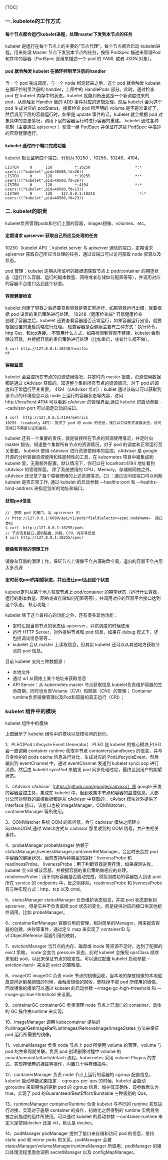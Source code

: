 [TOC]
### 一. kubelete的工作方式

#### 每个节点都会运行kubelet进程，处理master下发到本节点的任务
 kubelet 是运行在每个节点上的主要的“节点代理”，每个节点都会启动 kubelet进程，用来处理 Master 节点下发到本节点的任务，按照 PodSpec 描述来管理Pod 和其中的容器（PodSpec 是用来描述一个 pod 的 YAML 或者 JSON 对象）。

#### pod 就会触发 kubelet 在循环控制里注册的handler
 当一个 pod 完成调度，与一个 node 绑定起来之后，这个 pod 就会触发 kubelet 在循环控制里注册的 handler，上图中的 HandlePods 部分。此时，通过检查 pod 在 kubelet 内存中的状态，kubelet 就能判断出这是一个新调度过来的 pod，从而触发 Handler 里的 ADD 事件对应的逻辑处理。然后 kubelet 会为这个 pod 生成对应的 podStatus，接着检查 pod 所声明的 volume 是不是准备好了，然后调用下层的容器运行时。如果是 update 事件的话，kubelet 就会根据 pod 对象具体的变更情况，调用下层的容器运行时进行容器的重建。
kubelet 通过各种机制（主要通过 apiserver ）获取一组 PodSpec 并保证在这些 PodSpec 中描述的容器健康运行。

#### kubelet 通过四个端口完成功能
 kubelet 默认监听四个端口，分别为 10250 、10255、10248、4194。
```gotemplate
LISTEN     0      128          *:10250                    *:*                   users:(("kubelet",pid=48500,fd=28))
LISTEN     0      128          *:10255                    *:*                   users:(("kubelet",pid=48500,fd=26))
LISTEN     0      128          *:4194                     *:*                   users:(("kubelet",pid=48500,fd=13))
LISTEN     0      128    127.0.0.1:10248                    *:*                   users:(("kubelet",pid=48500,fd=23))
```

### 二. kubelet的职责

kubelet负责管理pods和它们上面的容器，images镜像、volumes、etc。
#### 定期请求 apiserver 获取自己所应当处理的任务 
10250（kubelet API）：kubelet server 与 apiserver 通信的端口，定期请求 apiserver 获取自己所应当处理的任务，通过该端口可以访问获取 node 资源以及状态。

pod 管理：kubelet 定期从所监听的数据源获取节点上 pod/container 的期望状态（运行什么容器、运行的副本数量、网络或者存储如何配置等等），并调用对应的容器平台接口达到这个状态。

#### 容器健康检查
kubelet 创建了容器之后还要查看容器是否正常运行，如果容器运行出错，就要根据 pod 设置的重启策略进行处理。
10248（健康检查端* 容器健康检查  
创建了容器之后，kubelet 还要查看容器是否正常运行，如果容器运行出错，就要根据设置的重启策略进行处理。
检查容器是否健康主要有三种方式：执行命令，http Get，和tcp连接。
不管用什么方式，如果检测到容器不健康，kubelet 会删除该容器，并根据容器的重启策略进行处理（比如重启，或者什么都不做）。
```
$ curl http://127.0.0.1:10248/healthz
ok
```
#### 容器监控
kubelet 会监控所在节点的资源使用情况，并定时向 master 报告，资源使用数据都是通过 cAdvisor 获取的。知道整个集群所有节点的资源情况，对于 pod 的调度和正常运行至关重要。
4194（cAdvisor 监听）：kublet 通过该端口可以获取到该节点的环境信息以及 node 上运行的容器状态等内容，访问 http://localhost:4194 可以看到 cAdvisor 的管理界面,通过 kubelet 的启动参数 --cadvisor-port 可以指定启动的端口。
```
$ curl  http://127.0.0.1:4194/metrics
10255 （readonly API）：提供了 pod 和 node 的信息，接口以只读形式暴露出去，访问该端口不需要认证和鉴权。
```  
kubelet 还有一个重要的责任，就是监控所在节点的资源使用情况，并定时向 master 报告。知道整个集群所有节点的资源情况，对于 pod 的调度和正常运行至关重要。
kubelet 使用 cAdvisor 进行资源使用率的监控。cAdvisor 是 google 开源的分析容器资源使用和性能特性的工具，在 kubernetes 项目中被集成到 kubelet 里，无需额外配置。默认情况下，你可以在 localhost:4194 地址看到 cAdvisor 的管理界面。
除了系统使用的 CPU，Memory，存储和网络之外，cAdvisor 还记录了每个容器使用的上述资源情况。口）：通过访问该端口可以判断 kubelet 是否正常工作, 通过 kubelet 的启动参数 --healthz-port 和 --healthz-bind-address 来指定监听的地址和端口。

#### 获取pod信息
```
//  获取 pod 的接口，与 apiserver 的 
// http://127.0.0.1:8080/api/v1/pods?fieldSelector=spec.nodeName=  接口类似
$ curl  http://127.0.0.1:10255/pods
// 节点信息接口,提供磁盘、网络、CPU、内存等信息
$ curl http://127.0.0.1:10255/spec/
```
#### 镜像和容器的清理工作 
镜像和容器的清理工作，保证节点上镜像不会占满磁盘空间，退出的容器不会占用太多资源

#### 定时获取pod的期望状态，并设法让pod达到这个状态
kubelet定时从某个地方获取节点上 pod/container 的期望状态（运行什么容器、运行的副本数量、网络或者存储如何配置等等），并调用对应的容器平台接口达到这个状态。
核心功能：


kubelet 除了这个最核心的功能之外，还有很多其他功能：
* 定时汇报当前节点的状态给 apiserver，以供调度的时候使用
* 运行 HTTP Server，对外提供节点和 pod 信息，如果在 debug 模式下，还包括调试信息等等…
* kubelet 会从 master 上读取信息，但其实 kubelet 还可以从其他地方获取节点的 pod 信息。

目前 kubelet 支持三种数据源：
* 本地文件
* 通过 url 从网络上某个地址来获取信息
* API Server：从 kubernetes master 节点获取信息
  kubelet负责维护容器的生命周期，同时也负责Volume（CVI）和网络（CNI）的管理；
  Container runtime负责镜像管理以及Pod和容器的真正运行（CRI）；


###  kubelet 组件中的模块
kubelet 组件中的模块

上图展示了 kubelet 组件中的模块以及模块间的划分。

1、PLEG(Pod Lifecycle Event Generator） PLEG 是 kubelet 的核心模块,PLEG 会一直调用 container runtime 获取本节点 containers/sandboxes 的信息，并与自身维护的 pods cache 信息进行对比，生成对应的 PodLifecycleEvent，然后输出到 eventChannel 中，通过 eventChannel 发送到 kubelet syncLoop 进行消费，然后由 kubelet syncPod 来触发 pod 同步处理过程，最终达到用户的期望状态。

2、cAdvisor cAdvisor（https://github.com/google/cadvisor）是 google 开发的容器监控工具，集成在 kubelet 中，起到收集本节点和容器的监控信息，大部分公司对容器的监控数据都是从 cAdvisor 中获取的 ，cAvisor 模块对外提供了 interface 接口，该接口也被 imageManager，OOMWatcher，containerManager 等所使用。

3、OOMWatcher 系统 OOM 的监听器，会与 cadvisor 模块之间建立 SystemOOM,通过 Watch方式从 cadvisor 那里收到的 OOM 信号，并产生相关事件。

4、probeManager probeManager 依赖于 statusManager,livenessManager,containerRefManager，会定时去监控 pod 中容器的健康状况，当前支持两种类型的探针：livenessProbe 和readinessProbe。 livenessProbe：用于判断容器是否存活，如果探测失败，kubelet 会 kill 掉该容器，并根据容器的重启策略做相应的处理。 readinessProbe：用于判断容器是否启动完成，将探测成功的容器加入到该 pod 所在 service 的 endpoints 中，反之则移除。readinessProbe 和 livenessProbe 有三种实现方式：http、tcp 以及 cmd。

5、statusManager statusManager 负责维护状态信息，并把 pod 状态更新到 apiserver，但是它并不负责监控 pod 状态的变化，而是提供对应的接口供其他组件调用，比如 probeManager。

6、containerRefManager 容器引用的管理，相对简单的Manager，用来报告容器的创建，失败等事件，通过定义 map 来实现了 containerID 与 v1.ObjectReferece 容器引用的映射。

7、evictionManager 当节点的内存、磁盘或 inode 等资源不足时，达到了配置的 evict 策略， node 会变为 pressure 状态，此时 kubelet 会按照 qosClass 顺序来驱赶 pod，以此来保证节点的稳定性。可以通过配置 kubelet 启动参数 --eviction-hard= 来决定 evict 的策略值。

8、imageGC imageGC 负责 node 节点的镜像回收，当本地的存放镜像的本地磁盘空间达到某阈值的时候，会触发镜像的回收，删除掉不被 pod 所使用的镜像，回收镜像的阈值可以通过 kubelet 的启动参数 --image-gc-high-threshold 和 --image-gc-low-threshold 来设置。

9、containerGC containerGC 负责清理 node 节点上已消亡的 container，具体的 GC 操作由runtime 来实现。

10、imageManager 调用 kubecontainer 提供的PullImage/GetImageRef/ListImages/RemoveImage/ImageStates 方法来保证pod 运行所需要的镜像。

11、volumeManager 负责 node 节点上 pod 所使用 volume 的管理，volume 与 pod 的生命周期关联，负责 pod 创建删除过程中 volume 的 mount/umount/attach/detach 流程，kubernetes 采用 volume Plugins 的方式，实现存储卷的挂载等操作，内置几十种存储插件。

12、containerManager 负责 node 节点上运行的容器的 cgroup 配置信息，kubelet 启动参数如果指定 --cgroups-per-qos 的时候，kubelet 会启动 goroutine 来周期性的更新 pod 的 cgroup 信息，维护其正确性，该参数默认为 true，实现了 pod 的Guaranteed/BestEffort/Burstable 三种级别的 Qos。

13、runtimeManager containerRuntime 负责 kubelet 与不同的 runtime 实现进行对接，实现对于底层 container 的操作，初始化之后得到的 runtime 实例将会被之前描述的组件所使用。可以通过 kubelet 的启动参数 --container-runtime 来定义是使用docker 还是 rkt，默认是 docker。

14、podManager podManager 提供了接口来存储和访问 pod 的信息，维持 static pod 和 mirror pods 的关系，podManager 会被statusManager/volumeManager/runtimeManager 所调用，podManager 的接口处理流程里面会调用 secretManager 以及 configMapManager。
